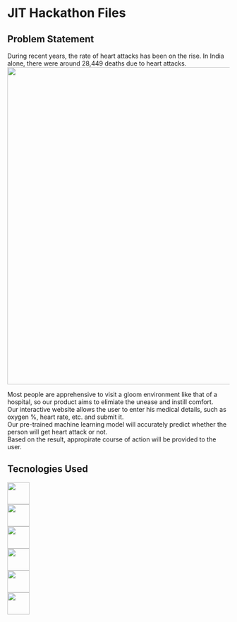 # JIT Hackathon Files

## Problem Statement

During recent years, the rate of heart attacks has been on the rise.
In India alone, there were around 28,449 deaths due to heart attacks.
<img src="https://feeds.abplive.com/onecms/images/uploaded-images/2022/09/29/823c2256ec227344de7a73b8ef1075b61664420433584324_original.jpg" width="720px">

Most people are apprehensive to visit a gloom environment like that of a hospital, so our product aims to elimiate the unease and instill comfort.  
Our interactive website allows the user to enter his medical details, such as oxygen %, heart rate, etc. and submit it.  
Our pre-trained machine learning model will accurately predict whether the person will get heart attack or not.  
Based on the result, appropirate course of action will be provided to the user.

## Tecnologies Used

<img src="https://upload.wikimedia.org/wikipedia/commons/thumb/6/61/HTML5_logo_and_wordmark.svg/640px-HTML5_logo_and_wordmark.svg.png" width="50px" />
<br>
<img src="https://upload.wikimedia.org/wikipedia/commons/thumb/d/d5/CSS3_logo_and_wordmark.svg/1452px-CSS3_logo_and_wordmark.svg.png" width="50px" />
<br>
<img src="https://upload.wikimedia.org/wikipedia/commons/thumb/6/6a/JavaScript-logo.png/800px-JavaScript-logo.png" width="50px" />
<br>
<img src="https://upload.wikimedia.org/wikipedia/commons/thumb/c/c3/Python-logo-notext.svg/1869px-Python-logo-notext.svg.png" width="50px" />
<br>
<img src="https://www.pngitem.com/pimgs/m/159-1595977_flask-python-logo-hd-png-download.png" width="50px" />
<br>
<img src="https://upload.wikimedia.org/wikipedia/commons/thumb/2/2d/Tensorflow_logo.svg/1200px-Tensorflow_logo.svg.png" width="50px" />
